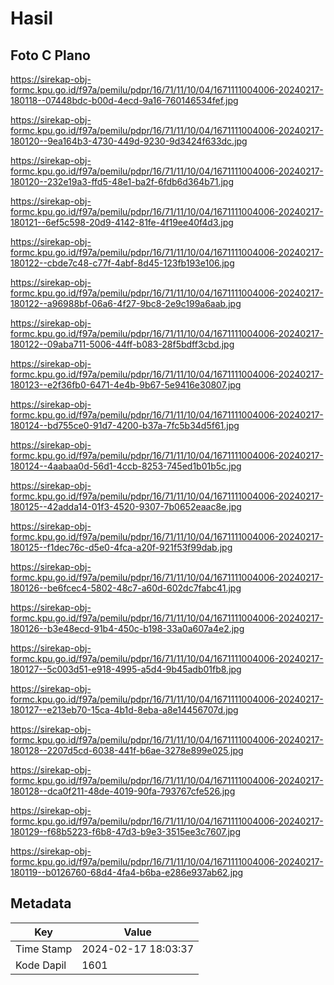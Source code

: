 # Hasil

## Foto C Plano

https://sirekap-obj-formc.kpu.go.id/f97a/pemilu/pdpr/16/71/11/10/04/1671111004006-20240217-180118--07448bdc-b00d-4ecd-9a16-760146534fef.jpg

https://sirekap-obj-formc.kpu.go.id/f97a/pemilu/pdpr/16/71/11/10/04/1671111004006-20240217-180120--9ea164b3-4730-449d-9230-9d3424f633dc.jpg

https://sirekap-obj-formc.kpu.go.id/f97a/pemilu/pdpr/16/71/11/10/04/1671111004006-20240217-180120--232e19a3-ffd5-48e1-ba2f-6fdb6d364b71.jpg

https://sirekap-obj-formc.kpu.go.id/f97a/pemilu/pdpr/16/71/11/10/04/1671111004006-20240217-180121--6ef5c598-20d9-4142-81fe-4f19ee40f4d3.jpg

https://sirekap-obj-formc.kpu.go.id/f97a/pemilu/pdpr/16/71/11/10/04/1671111004006-20240217-180122--cbde7c48-c77f-4abf-8d45-123fb193e106.jpg

https://sirekap-obj-formc.kpu.go.id/f97a/pemilu/pdpr/16/71/11/10/04/1671111004006-20240217-180122--a96988bf-06a6-4f27-9bc8-2e9c199a6aab.jpg

https://sirekap-obj-formc.kpu.go.id/f97a/pemilu/pdpr/16/71/11/10/04/1671111004006-20240217-180122--09aba711-5006-44ff-b083-28f5bdff3cbd.jpg

https://sirekap-obj-formc.kpu.go.id/f97a/pemilu/pdpr/16/71/11/10/04/1671111004006-20240217-180123--e2f36fb0-6471-4e4b-9b67-5e9416e30807.jpg

https://sirekap-obj-formc.kpu.go.id/f97a/pemilu/pdpr/16/71/11/10/04/1671111004006-20240217-180124--bd755ce0-91d7-4200-b37a-7fc5b34d5f61.jpg

https://sirekap-obj-formc.kpu.go.id/f97a/pemilu/pdpr/16/71/11/10/04/1671111004006-20240217-180124--4aabaa0d-56d1-4ccb-8253-745ed1b01b5c.jpg

https://sirekap-obj-formc.kpu.go.id/f97a/pemilu/pdpr/16/71/11/10/04/1671111004006-20240217-180125--42adda14-01f3-4520-9307-7b0652eaac8e.jpg

https://sirekap-obj-formc.kpu.go.id/f97a/pemilu/pdpr/16/71/11/10/04/1671111004006-20240217-180125--f1dec76c-d5e0-4fca-a20f-921f53f99dab.jpg

https://sirekap-obj-formc.kpu.go.id/f97a/pemilu/pdpr/16/71/11/10/04/1671111004006-20240217-180126--be6fcec4-5802-48c7-a60d-602dc7fabc41.jpg

https://sirekap-obj-formc.kpu.go.id/f97a/pemilu/pdpr/16/71/11/10/04/1671111004006-20240217-180126--b3e48ecd-91b4-450c-b198-33a0a607a4e2.jpg

https://sirekap-obj-formc.kpu.go.id/f97a/pemilu/pdpr/16/71/11/10/04/1671111004006-20240217-180127--5c003d51-e918-4995-a5d4-9b45adb01fb8.jpg

https://sirekap-obj-formc.kpu.go.id/f97a/pemilu/pdpr/16/71/11/10/04/1671111004006-20240217-180127--e213eb70-15ca-4b1d-8eba-a8e14456707d.jpg

https://sirekap-obj-formc.kpu.go.id/f97a/pemilu/pdpr/16/71/11/10/04/1671111004006-20240217-180128--2207d5cd-6038-441f-b6ae-3278e899e025.jpg

https://sirekap-obj-formc.kpu.go.id/f97a/pemilu/pdpr/16/71/11/10/04/1671111004006-20240217-180128--dca0f211-48de-4019-90fa-793767cfe526.jpg

https://sirekap-obj-formc.kpu.go.id/f97a/pemilu/pdpr/16/71/11/10/04/1671111004006-20240217-180129--f68b5223-f6b8-47d3-b9e3-3515ee3c7607.jpg

https://sirekap-obj-formc.kpu.go.id/f97a/pemilu/pdpr/16/71/11/10/04/1671111004006-20240217-180119--b0126760-68d4-4fa4-b6ba-e286e937ab62.jpg


## Metadata

| Key        | Value               |
| ---------- | ------------------- |
| Time Stamp | 2024-02-17 18:03:37 |
| Kode Dapil | 1601                |



